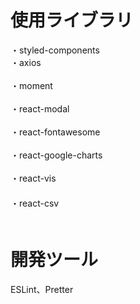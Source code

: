# 使用ライブラリ
・styled-components<br/>
・axios<br/>    
・moment<br/>  
・react-modal<br/>  
・react-fontawesome<br/>  
・react-google-charts<br/>  
・react-vis<br/> 　　  
・react-csv<br/>　    　 
　
# 開発ツール    　 
ESLint、Pretter 
　
